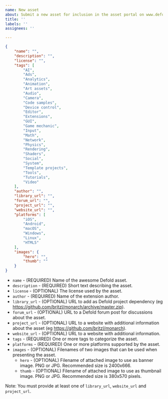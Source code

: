 ```yaml
---
name: New asset
about: Submit a new asset for inclusion in the asset portal on www.defold.com/assets
title: ''
labels: ''
assignees: ''

---
```


```json
{
    "name": "", 
	"description": "",
    "license": "", 
    "tags": [
		"AI",
		"Ads",
		"Analytics",
		"Animation",
		"Art assets",
		"Audio",
		"Camera",
		"Code samples",
		"Device control",
		"Editor",
		"Extensions",
		"GUI",
		"Game mechanic",
		"Input",
		"Math",
		"Network",
		"Physics",
		"Rendering",
		"Shaders",
		"Social",
		"System",
		"Template projects",
		"Tools",
		"Tutorials",
		"Video"
    ], 
    "author": "", 
    "library_url": "", 
    "forum_url": "", 
    "project_url": "", 
	"website_url": "", 
    "platforms": [
        "iOS", 
        "Android", 
        "macOS", 
        "Windows", 
        "Linux", 
        "HTML5"
    ], 
    "images": {
        "hero": "", 
        "thumb": ""
    }
}
```

* `name` - (REQUIRED) Name of the awesome Defold asset.
* `description` - (REQUIRED) Short text describing the asset.
* `license` - (OPTIONAL) The license used by the asset.
* `author` - (REQUIRED) Name of the extension author.
* `library_url` - (OPTIONAL) URL to add as Defold project dependency (eg https://github.com/britzl/monarch/archive/master.zip).
* `forum_url` - (OPTIONAL) URL to a Defold forum post for discussions about the asset.
* `project_url` - (OPTIONAL) URL to a website with additional information about the asset (eg https://github.com/britzl/monarch).
* `website_url` - (OPTIONAL) URL to a website with additional information.
* `tags` - (REQUIRED) One or more tags to categorize the asset.
* `platforms` - (REQUIRED) One or more platforms supported by the asset.
* `images` - (OPTIONAL) Filenames of two images that can be used when presenting the asset.
  * `hero` - (OPTIONAL) Filename of attached image to use as banner image. PNG or JPG. Recommended size is 2400x666.
  * `thumb` - (OPTIONAL) Filename of attached image to use as thumbnail image. PNG or JPG. Recommended size is 380x570 pixels.

Note: You must provide at least one of `library_url`, `website_url` and `project_url`.
